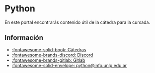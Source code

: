 # Python

En este portal encontrarás contenido útil de la cátedra para la cursada.

## Información

- [:fontawesome-solid-book: Cátedras](https://catedras.linti.unlp.edu.ar/course/view.php?id=1218)
- [:fontawesome-brands-discord: Discord](https://discord.gg/WW2v5Rq3Ke)
- [:fontawesome-brands-gitlab: Gitlab](https://gitlab.catedras.linti.unlp.edu.ar/python2024)
- <a href="mailto: python@info.unlp.edu.ar">:fontawesome-solid-envelope: python@info.unlp.edu.ar</a>
